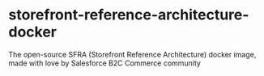 # storefront-reference-architecture-docker
The open-source SFRA (Storefront Reference Architecture) docker image, made with love by Salesforce B2C Commerce community
